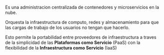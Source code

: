 Es una administracion centralizada de contenedores y microservicios en la nube.

Orquesta la infraestructura de computo, redes y almacenamiento para que las cargas de trabajo de los usuarios no tengan que hacerlo. 

Esto permite la portabilidad entre proveedores de infraestructura a traves de la simplicidad de las **Plataformas como Servicio** (PaaS) con la flexibilidad de la **Infraestructura como Servicio** (IaaS)
